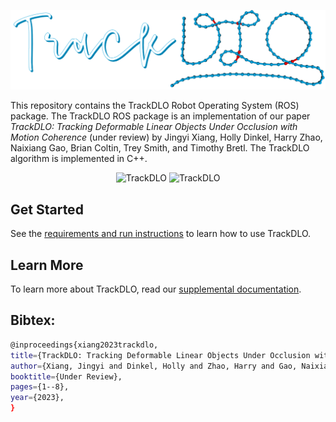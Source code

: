 <p align="center">
  <img src="images/trackdlo.png" width="600" title="TrackDLO">
</p>

This repository contains the TrackDLO Robot Operating System (ROS) package. The TrackDLO ROS package is an implementation of our paper *TrackDLO: Tracking Deformable Linear Objects Under Occlusion with Motion Coherence* (under review) by Jingyi Xiang, Holly Dinkel, Harry Zhao, Naixiang Gao, Brian Coltin, Trey Smith, and Timothy Bretl. The TrackDLO algorithm is implemented in C++.

<p align="center">
  <img src="images/trackdlo1.gif" width="400" title="TrackDLO"> <img src="images/trackdlo2.gif" width="400" title="TrackDLO">
</p>

## Get Started

See the [requirements and run instructions](https://github.com/RMDLO/trackdlo/blob/master/docs/RUN.md) to learn how to use TrackDLO.

## Learn More

To learn more about TrackDLO, read our [supplemental documentation](https://github.com/RMDLO/trackdlo/blob/master/docs/LEARN_MORE.md).

## Bibtex:

```bash
@inproceedings{xiang2023trackdlo,
title={TrackDLO: Tracking Deformable Linear Objects Under Occlusion with Motion Coherence},
author={Xiang, Jingyi and Dinkel, Holly and Zhao, Harry and Gao, Naixiang and Coltin, Brian and Smith, Trey and Bretl, Timothy},
booktitle={Under Review},
pages={1--8},
year={2023},
}
```